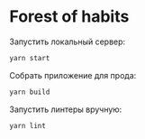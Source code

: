 # Forest of habits

Запустить локальный сервер:

```bash
yarn start
```

Собрать приложение для прода:

```bash
yarn build
```

Запустить линтеры вручную:

```bash
yarn lint
```
